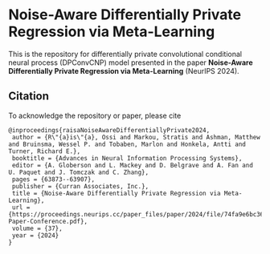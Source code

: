 # Noise-Aware Differentially Private Regression via Meta-Learning

This is the repository for differentially private convolutional conditional neural process (DPConvCNP) model presented in the paper __Noise-Aware Differentially Private Regression via Meta-Learning__ (NeurIPS 2024).

## Citation
To acknowledge the repository or paper, please cite
```
@inproceedings{raisaNoiseAwareDifferentiallyPrivate2024,
 author = {R\"{a}is\"{a}, Ossi and Markou, Stratis and Ashman, Matthew and Bruinsma, Wessel P. and Tobaben, Marlon and Honkela, Antti and Turner, Richard E.},
 booktitle = {Advances in Neural Information Processing Systems},
 editor = {A. Globerson and L. Mackey and D. Belgrave and A. Fan and U. Paquet and J. Tomczak and C. Zhang},
 pages = {63873--63907},
 publisher = {Curran Associates, Inc.},
 title = {Noise-Aware Differentially Private Regression via Meta-Learning},
 url = {https://proceedings.neurips.cc/paper_files/paper/2024/file/74fa9e6bc36aa567fe7cf002b733a30d-Paper-Conference.pdf},
 volume = {37},
 year = {2024}
}

```

